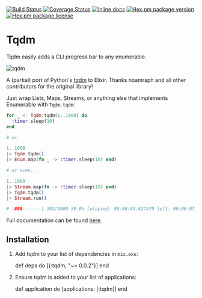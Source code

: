 [![Build Status](https://travis-ci.org/antipax/tqdm_elixir.svg?branch=master)](https://travis-ci.org/antipax/tqdm_elixir) [![Coverage Status](https://coveralls.io/repos/github/antipax/tqdm_elixir/badge.svg?branch=master)](https://coveralls.io/github/antipax/tqdm_elixir?branch=master) [![Inline docs](http://inch-ci.org/github/antipax/tqdm_elixir.svg?branch=master)](http://inch-ci.org/github/antipax/tqdm_elixir) [![Hex.pm package version](https://img.shields.io/hexpm/v/tqdm.svg)](https://hex.pm/packages/tqdm) [![Hex.pm package license](https://img.shields.io/hexpm/l/tqdm.svg)](https://github.com/antipax/tqdm_elixir/blob/master/LICENSE)

# Tqdm

Tqdm easily adds a CLI progress bar to any enumerable.

![tqdm](http://i.imgur.com/D4ZILgE.gif)

A (partial) port of Python's [tqdm](https://github.com/tqdm/tqdm) to Elixir. Thanks noamraph and all other contributors for the original library!

Just wrap Lists, Maps, Streams, or anything else that implements Enumerable with `Tqdm.tqdm`:

```elixir
for _ <- Tqdm.tqdm(1..1000) do
  :timer.sleep(10)
end

# or

1..1000
|> Tqdm.tqdm()
|> Enum.map(fn _ -> :timer.sleep(10) end)

# or even...

1..1000
|> Stream.map(fn -> :timer.sleep(10) end)
|> Tqdm.tqdm()
|> Stream.run()

# |###-------| 392/1000 39.0% [elapsed: 00:00:04.627479 left: 00:00:07, 84.71 iters/sec]
```

Full documentation can be found [here](https://hexdocs.pm/tqdm/0.0.2).

## Installation

  1. Add tqdm to your list of dependencies in `mix.exs`:

        def deps do
          [{:tqdm, "~> 0.0.2"}]
        end

  2. Ensure tqdm is added to your list of applications:

        def application do
          [applications: [:tqdm]]
        end

